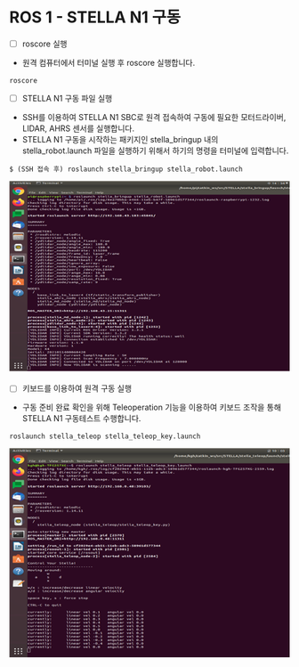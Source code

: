 # ROS 1 - STELLA N1 구동

* [ ] roscore 실행
* 원격 컴퓨터에서 터미널 실행 후 roscore 실행합니다.

```text
roscore
```

* [ ] STELLA N1 구동 파일 실행 
* SSH를 이용하여 STELLA N1 SBC로 원격 접속하여 구동에 필요한 모터드라이버, LIDAR, AHRS 센서를 실행합니다.
* STELLA N1 구동을 시작하는 패키지인 stella\_bringup 내의 stella\_robot.launch 파일을 실행하기 위해서 하기의 명령을 터미널에 입력합니다.

```text
$ (SSH 접속 후) roslaunch stella_bringup stella_robot.launch
```

![ ](../../.gitbook/assets/022.png)

* [ ] 키보드를 이용하여 원격 구동 실행
* 구동 준비 완료 확인을 위해 Teleoperation 기능을 이용하여 키보드 조작을 통해 STELLA N1 구동테스트 수행합니다.

```text
roslaunch stella_teleop stella_teleop_key.launch
```

![ ](../../.gitbook/assets/023.png)




